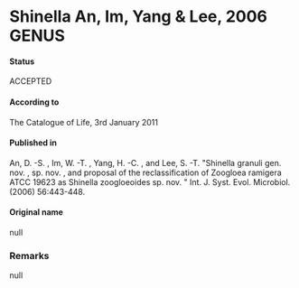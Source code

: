 Shinella An, Im, Yang & Lee, 2006 GENUS
=======

#### Status
ACCEPTED

#### According to
The Catalogue of Life, 3rd January 2011

#### Published in
An, D. -S. , Im, W. -T. , Yang, H. -C. , and Lee, S. -T. "Shinella granuli gen. nov. , sp. nov. , and proposal of the reclassification of Zoogloea ramigera ATCC 19623 as Shinella zoogloeoides sp. nov. " Int. J. Syst. Evol. Microbiol. (2006) 56:443-448.

#### Original name
null

### Remarks
null
